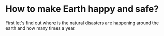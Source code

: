 # How to make Earth happy and safe?
First let's find out where is the natural disasters are happening around the earth and how many times a year.
